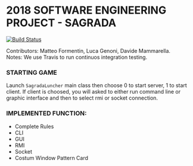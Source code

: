 # 2018 SOFTWARE ENGINEERING PROJECT - SAGRADA
  
[![Build Status](https://travis-ci.com/MatteoFormentin/ing-sw-2018-formentin-genoni-mammarella.svg?token=Axkx1JzxX5Fiya9Qs982&branch=master)](https://travis-ci.com/MatteoFormentin/ing-sw-2018-formentin-genoni-mammarella)

Contributors: Matteo Formentin, Luca Genoni, Davide Mammarella.  
Notes: We use Travis to run continuos integration testing.

### STARTING GAME
Launch `SagradaLuncher` main class then choose 0 to start server, 1 to start client.
If client is choosed, you will asked to either run command line or graphic interface and then to select rmi or socket connection.
  
 ### IMPLEMENTED FUNCTION:  
- Complete Rules 
- CLI  
- GUI  
- RMI  
- Socket
- Costum Window Pattern Card

